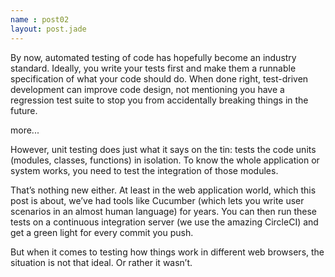 ```yaml
---
name : post02
layout: post.jade
---
```


By now, automated testing of code has hopefully become an industry standard. Ideally, you write your tests first and make them a runnable specification of what your code should do. When done right, test-driven development can improve code design, not mentioning you have a regression test suite to stop you from accidentally breaking things in the future.

more...

However, unit testing does just what it says on the tin: tests the code units (modules, classes, functions) in isolation. To know the whole application or system works, you need to test the integration of those modules.

That’s nothing new either. At least in the web application world, which this post is about, we’ve had tools like Cucumber (which lets you write user scenarios in an almost human language) for years. You can then run these tests on a continuous integration server (we use the amazing CircleCI) and get a green light for every commit you push.

But when it comes to testing how things work in different web browsers, the situation is not that ideal. Or rather it wasn’t.
